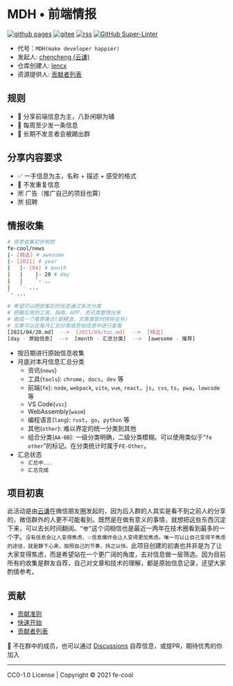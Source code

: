 # MDH • 前端情报

[![github pages](https://github.com/fe-cool/news/actions/workflows/deploy.yml/badge.svg?branch=main)](https://github.com/fe-cool/news/actions/workflows/deploy.yml)
[![gitee](https://img.shields.io/badge/Gitee-fe--cool/news-000?logo=gitee)](https://fe-cool.gitee.io/news)
[![rss](https://img.shields.io/badge/RSS-fe--cool/news-000?logo=rss)](https://fe-cool.github.io/news/feed.xml)
[![GitHub Super-Linter](https://github.com/fe-cool/news/workflows/Lint%20Code%20Base/badge.svg)](https://github.com/marketplace/actions/super-linter)

* 代号：`MDH(make developer happier)`
* 发起人: [chencheng (云谦)](https://github.com/sorrycc)
* 仓库创建人: [lencx](https://github.com/lencx)
* 资源提供人: [贡献者列表](./contributors.md)

## 规则

* 👋 分享前端信息为主，八卦闲聊为辅
* 📝 每周至少发一条信息
* 🥺 长期不发言者会被踢出群

## 分享内容要求

* ✅ 一手信息为主，名称 + 描述 + 感受的格式
* 🙅 不发重复信息
* 🈲️ 广告（推广自己的项目也算）
* 🈲️ 招聘

## 情报收集

```bash
# 信息收集初步构想
fe-cool/news
|- [精选] # awesome
|- [2021] # year
|   |- [04] # month
|   |    |- 20 # day
|   |    `- ..
|   `- ...
`- ...

# 希望可以把收集到的信息通过多次分类
# 把最实用的工具，指南，APP，资讯类整理出来
# 做成一个推荐集合(即精选，文章类暂时排除在外)
# 文章可以在每月汇总分类或原始信息中进行查看
[2021/04/20.md]  -->  [2021/04/toc.md]  -->  [精选]
[day - 原始信息]  -->  [month - 汇总分类]  -->  [awesome - 推荐]
```

* 按日期进行原始信息收集
* 月底对本月信息汇总分类
  * 资讯(`news`)
  * 工具(`tools`): `chrome`，`docs`，`dev` 等
  * 前端(`fe`): `node`, `webpack`, `vite`, `vue`, `react`，`js`，`css`, `ts`，`pwa`，`lowcode` 等
  * VS Code(`vsc`)
  * WebAssembly(`wasm`)
  * 编程语言(`lang`): `rust`，`go`，`python` 等
  * 其他(`other`): 难以界定的统一分类到其他
  * 组合分类(`AA-BB`): 一级分类明确，二级分类模糊。可以使用类似于“`fe` `other`”的标记。在分类统计时属于`FE-Other`。
* 汇总状态
  * `汇总中...`
  * `汇总完成`

## 项目初衷

此活动是由[云谦](https://github.com/sorrycc)在微信朋友圈发起的，因为后入群的人其实是看不到之前人的分享的，微信群外的人更不可能看到。既然是在做有意义的事情，就想把这些东西沉淀下来，可以去长时间翻阅。`“卷”`这个词相信也是最近一两年在技术圈看到最多的一个字。`没有信息会让人变得焦虑，💥信息爆炸会让人变得更加焦虑。唯一可以让自己变得不焦虑的途径，就是静下心来，按照自己的节奏，持之以恒。`此项目创建的初衷也并非是为了让大家变得焦虑，而是希望站在一个更广阔的角度，去对信息做一层筛选。因为目前所有的收集是群友自荐，自己对文章和技术的理解，都是原始信息记录，还望大家酌情参考。

## 贡献

* [贡献准则](./criteria.md)
* [快速开始](./getting-started.md)
* [贡献者列表](./contributors.md)

🤝 不在群中的成员，也可以通过 [Discussions](https://github.com/fe-cool/news/discussions/5) 自荐信息，或提PR，期待优秀的你加入

---

CC0-1.0 License | Copyright © 2021 fe-cool

